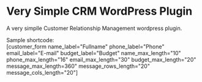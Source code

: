 # Very Simple CRM WordPress Plugin

A very simplle Customer Relationship Management wordpress plugin.

Sample shortcode:<br />
[customer_form name_label="Fullname" phone_label="Phone" email_label="E-mail" budget_label="Budget" name_max_length="10" phone_max_length="16" email_max_length="30" budget_max_length="20" message_max_length=360" message_rows_length="20" message_cols_length="20"]
